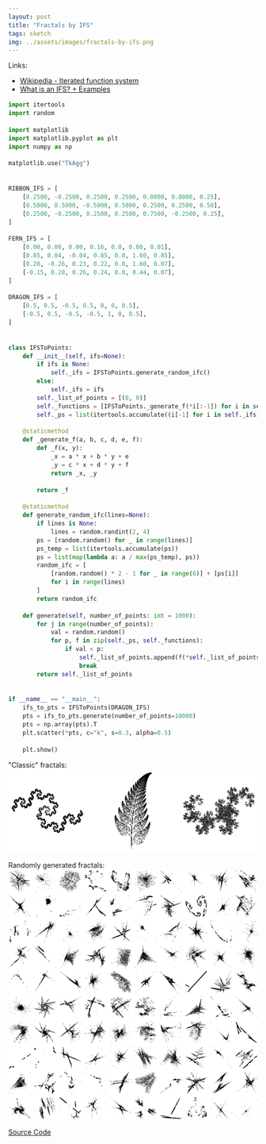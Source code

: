 ```yaml
---
layout: post
title: "Fractals by IFS"
tags: sketch
img: ../assets/images/fractals-by-ifs.png
---
```


Links:
- [Wikipedia - Iterated function system](https://en.wikipedia.org/wiki/Iterated_function_system)
- [What is an IFS? + Examples](https://cs.lmu.edu/~ray/notes/ifs/)

```python
import itertools
import random

import matplotlib
import matplotlib.pyplot as plt
import numpy as np

matplotlib.use("TkAgg")


RIBBON_IFS = [
    [0.2500, -0.2500, 0.2500, 0.2500, 0.0000, 0.0000, 0.25],
    [0.5000, 0.5000, -0.5000, 0.5000, 0.2500, 0.2500, 0.50],
    [0.2500, -0.2500, 0.2500, 0.2500, 0.7500, -0.2500, 0.25],
]

FERN_IFS = [
    [0.00, 0.00, 0.00, 0.16, 0.0, 0.00, 0.01],
    [0.85, 0.04, -0.04, 0.85, 0.0, 1.60, 0.85],
    [0.20, -0.26, 0.23, 0.22, 0.0, 1.60, 0.07],
    [-0.15, 0.28, 0.26, 0.24, 0.0, 0.44, 0.07],
]

DRAGON_IFS = [
    [0.5, 0.5, -0.5, 0.5, 0, 0, 0.5],
    [-0.5, 0.5, -0.5, -0.5, 1, 0, 0.5],
]


class IFSToPoints:
    def __init__(self, ifs=None):
        if ifs is None:
            self._ifs = IFSToPoints.generate_random_ifc()
        else:
            self._ifs = ifs
        self._list_of_points = [(0, 0)]
        self._functions = [IFSToPoints._generate_f(*i[:-1]) for i in self._ifs]
        self._ps = list(itertools.accumulate((i[-1] for i in self._ifs)))

    @staticmethod
    def _generate_f(a, b, c, d, e, f):
        def _f(x, y):
            _x = a * x + b * y + e
            _y = c * x + d * y + f
            return _x, _y

        return _f

    @staticmethod
    def generate_random_ifc(lines=None):
        if lines is None:
            lines = random.randint(2, 4)
        ps = [random.random() for _ in range(lines)]
        ps_temp = list(itertools.accumulate(ps))
        ps = list(map(lambda a: a / max(ps_temp), ps))
        random_ifc = [
            [random.random() * 2 - 1 for _ in range(6)] + [ps[i]]
            for i in range(lines)
        ]
        return random_ifc

    def generate(self, number_of_points: int = 1000):
        for j in range(number_of_points):
            val = random.random()
            for p, f in zip(self._ps, self._functions):
                if val < p:
                    self._list_of_points.append(f(*self._list_of_points[-1]))
                    break
        return self._list_of_points


if __name__ == "__main__":
    ifs_to_pts = IFSToPoints(DRAGON_IFS)
    pts = ifs_to_pts.generate(number_of_points=10000)
    pts = np.array(pts).T
    plt.scatter(*pts, c="k", s=0.3, alpha=0.5)

    plt.show()
```

"Classic" fractals:
![Alt text](../assets/images/fractals-by-ifs2.png)

Randomly generated fractals:
![Alt text](../assets/images/fractals-by-ifs3.png)


[Source Code](https://github.com/vlmarch/py-sketches/tree/main)
